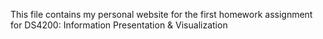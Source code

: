 This file contains my personal website for the first homework assignment for DS4200: Information Presentation & Visualization
